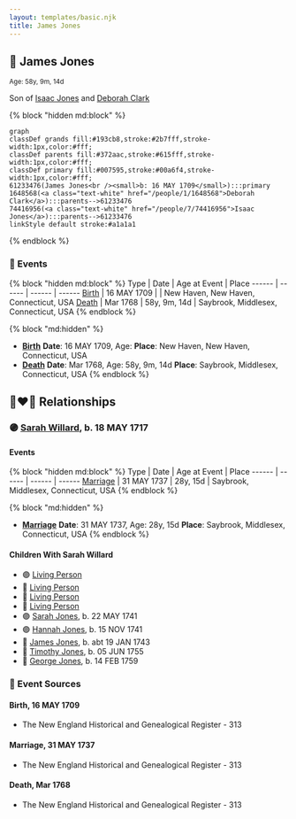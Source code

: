 ```yaml
---
layout: templates/basic.njk
title: James Jones
---
```

## 🔵 James Jones
<small>Age: 58y, 9m, 14d</small>

Son of [Isaac Jones](/people/7/74416956) and [Deborah Clark](/people/1/1648568)

{% block "hidden md:block" %}
```mermaid
graph
classDef grands fill:#193cb8,stroke:#2b7fff,stroke-width:1px,color:#fff;
classDef parents fill:#372aac,stroke:#615fff,stroke-width:1px,color:#fff;
classDef primary fill:#007595,stroke:#00a6f4,stroke-width:1px,color:#fff;
61233476(James Jones<br /><small>b: 16 MAY 1709</small>):::primary
1648568(<a class="text-white" href="/people/1/1648568">Deborah Clark</a>):::parents-->61233476
74416956(<a class="text-white" href="/people/7/74416956">Isaac Jones</a>):::parents-->61233476
linkStyle default stroke:#a1a1a1
```
{% endblock %}

### 📆 Events

{% block "hidden md:block" %}
Type | Date | Age at Event | Place
------ | ------ | ------ | ------
[Birth](#event-event-2) | 16 MAY 1709 |  | New Haven, New Haven, Connecticut, USA
[Death](#event-event-3) | Mar 1768 | 58y, 9m, 14d | Saybrook, Middlesex, Connecticut, USA
{% endblock %}

{% block "md:hidden" %}
- **[Birth](#event-event-2)**
**Date**: 16 MAY 1709, Age:
**Place**: New Haven, New Haven, Connecticut, USA
- **[Death](#event-event-3)**
**Date**: Mar 1768, Age: 58y, 9m, 14d
**Place**: Saybrook, Middlesex, Connecticut, USA
{% endblock %}

## 👩‍❤️‍👨 Relationships

### 🟣 [Sarah Willard](/people/2/24374592), b. 18 MAY 1717

#### Events

{% block "hidden md:block" %}
Type | Date | Age at Event | Place
------ | ------ | ------ | ------
[Marriage](#event-family-0-event-0) | 31 MAY 1737 | 28y, 15d | Saybrook, Middlesex, Connecticut, USA
{% endblock %}

{% block "md:hidden" %}
- **[Marriage](#event-family-0-event-0)**
**Date**: 31 MAY 1737, Age: 28y, 15d
**Place**: Saybrook, Middlesex, Connecticut, USA
{% endblock %}

#### Children With Sarah Willard
* 🟣 [Living Person](/people/1/1434019)
* 🔵 [Living Person](/people/6/69352096)
* 🔵 [Living Person](/people/4/45197660)
* 🔵 [Living Person](/people/1/10134440)
* 🟣 [Sarah Jones](/people/9/95119732), b. 22 MAY 1741
* 🟣 [Hannah Jones](/people/3/3592220), b. 15 NOV 1741
* 🔵 [James Jones](/people/3/31141841), b. abt 19 JAN 1743
* 🔵 [Timothy Jones](/people/6/63580840), b. 05 JUN 1755
* 🔵 [George Jones](/people/1/12539052), b. 14 FEB 1759
### 📰 Event Sources

#### <a id="event-event-2"></a> Birth, 16 MAY 1709
* The New England Historical and Genealogical Register  - 313

#### <a id="event-family-0-event-0"></a> Marriage, 31 MAY 1737
* The New England Historical and Genealogical Register  - 313
#### <a id="event-event-3"></a> Death, Mar 1768
* The New England Historical and Genealogical Register  - 313

